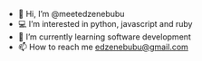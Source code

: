 - 👋 Hi, I’m @meetedzenebubu
- 💻 I’m interested in python, javascript and ruby
- 🌱 I’m currently learning software development
- 📫 How to reach me edzenebubu@gmail.com

<!---
meetedzenebubu/meetedzenebubu is a ✨ special ✨ repository because its `README.md` (this file) appears on your GitHub profile.
You can click the Preview link to take a look at your changes.
--->
